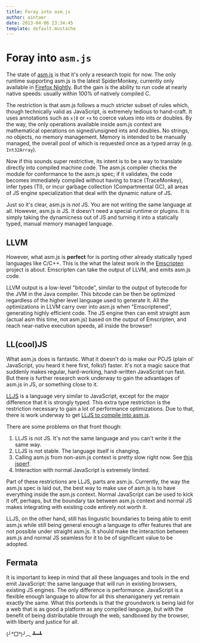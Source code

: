 ```yaml
---
title: Foray into asm.js
author: aintaer
date: 2013-04-06 23:34:45
template: default.mustache
---
```


Foray into `asm.js`
===

The state of [asm.js][1] is that it's only a research topic for now. The only
runtime supporting asm.js is the latest SpiderMonkey, currently only available
in [Firefox Nightly][2]. But the gain is the ability to run code at nearly native
speeds: usually within 100% of natively compiled C.

The restriction is that asm.js follows a much stricter subset of rules which,
though technically valid as JavaScript, is extremely tedious to hand-craft.
It uses annotations such as `x|0` or `+x` to coerce values into ints or
doubles. By the way, the only operations available inside asm.js context
are mathematical operations on signed/unsigned ints and doubles. No
strings, no objects, no memory management. Memory is intended to be
manually managed, the overall pool of which is requested once as a typed
array (e.g. `Int32Array`).

Now if this sounds super restrictive, its intent is to be a way to translate
directly into compiled machine code. The asm.js compiler checks the module for
conformance to the asm.js spec; if it validates, the code becomes immediately
compiled without having to trace (TraceMonkey), infer types (TI), or incur
garbage collection (Compartmental GC), all areas of JS engine specialization
that deal with the dynamic nature of JS.

Just so it's clear, asm.js is *not* JS. You are not writing the same language at
all. However, asm.js *is* JS. It doesn't need a special runtime or plugins. It
is simply taking the dynamicness out of JS and turning it into a statically
typed, manual memory managed language.

[1]: http://asmjs.org/spec/latest/
[2]: https://blog.mozilla.org/luke/2013/03/21/asm-js-in-firefox-nightly/

## LLVM

However, what asm.js is **perfect** for is porting other already statically
typed languages like C/C++. This is the what the latest work in the
[Emscripten][3] project is about. Emscripten can take the output of LLVM, and
emits asm.js code.

LLVM output is a low-level "bitcode", similar to the output of bytecode for the
JVM in the Java compiler. This bitcode can be then be optimized regardless of
the higher level language used to generate it. All the optimizations in LLVM
carry over into asm.js when "Emscriptened", generating highly efficient code.
The JS engine then can emit straight asm (actual asm this time, not asm.js)
based on the output of Emscripten, and reach near-native execution speeds, all
inside the browser!

[3]: https://github.com/kripken/emscripten/wiki

## LL(cool)JS

What asm.js does is fantastic. What it doesn't do is make our POJS (plain ol'
JavaScript, you heard it here first, folks!) faster. It's not a magic sauce
that suddenly makes regular, hard-working, hand-written JavaScript run fast.
But there is further research work underway to gain the advantages of asm.js in
JS, or something close to it.

[LLJS][6] is a language very similar to JavaScript, except for the major
difference that it is strongly typed. This extra type restriction is the
restriction necessary to gain a lot of performance optimizations. Due to that,
there is work underway to get [LLJS to compile into asm.js][4].

There are some problems on that front though:

1. LLJS is not JS. It's not the same language and you can't write it the same
   way.
2. LLJS is not stable. The language itself is changing.
3. Calling asm.js from non-asm.js context is pretty slow right now. See [this
   jsperf][5].
4. Interaction with normal JavaScript is extremely limited.

Part of these restrictions are LLJS, parts are asm.js. Currently, the way the
asm.js spec is laid out, the best way to make use of asm.js is to have
everything inside the asm.js context. Normal JavaScript can be used to kick it
off, perhaps, but the boundary tax between asm.js context and normal JS makes
integrating with existing code entirely not worth it.

LLJS, on the other hand, still has linguistic boundaries to being able to emit
asm.js while still being general enough a language to offer features that are
not possible under straight asm.js. It should make the interaction between
asm.js and normal JS seamless for it to be of significant value to be adopted.

[4]: http://jlongster.com/Compiling-LLJS-to-asm.js,-Now-Available-
[5]: http://jsperf.com/mathasm-vs-ternary/3
[6]: http://lljs.org/

## Fermata

It is important to keep in mind that all these languages and tools in the end
emit JavaScript: the same language that will run in existing browsers, existing
JS engines. The only difference is performance. JavaScript is a flexible enough
language to allow for all this shenaniganery yet remain exactly the same. What
this portends is that the groundwork is being laid for a web that is as good a
platform as any compiled language, but with the benefit of being distributable
through the web, sandboxed by the browser, with liberty and justice for all.

(╯°□°)╯︵ ┻━┻
